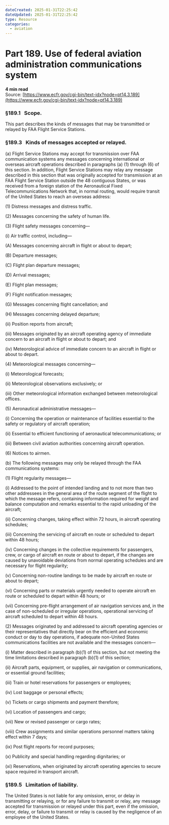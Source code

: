 ```yaml
---
dateCreated: 2025-01-31T22:25:42
dateUpdated: 2025-01-31T22:25:42
type: Resource
categories:
  - aviation
---
```


# Part 189. Use of federal aviation administration communications system
**4 min read**  
Source: [https://www.ecfr.gov/cgi-bin/text-idx?node=pt14.3.189](https://www.ecfr.gov/cgi-bin/text-idx?node=pt14.3.189)

<div>

### §189.1   Scope.

This part describes the kinds of messages that may be transmitted or relayed by FAA Flight Service Stations.

### §189.3   Kinds of messages accepted or relayed.

\(a\) Flight Service Stations may accept for transmission over FAA communication systems any messages concerning international or overseas aircraft operations described in paragraphs (a) (1) through (6) of this section. In addition, Flight Service Stations may relay any message described in this section that was originally accepted for transmission at an FAA Flight Service Station outside the 48 contiguous States, or was received from a foreign station of the Aeronautical Fixed Telecommunications Network that, in normal routing, would require transit of the United States to reach an overseas address:

\(1\) Distress messages and distress traffic.

\(2\) Messages concerning the safety of human life.

\(3\) Flight safety messages concerning—

\(i\) Air traffic control, including—

\(A\) Messages concerning aircraft in flight or about to depart;

\(B\) Departure messages;

\(C\) Flight plan departure messages;

\(D\) Arrival messages;

\(E\) Flight plan messages;

\(F\) Flight notification messages;

\(G\) Messages concerning flight cancellation; and

\(H\) Messages concerning delayed departure;

\(ii\) Position reports from aircraft;

\(iii\) Messages originated by an aircraft operating agency of immediate concern to an aircraft in flight or about to depart; and

\(iv\) Meteorological advice of immediate concern to an aircraft in flight or about to depart.

\(4\) Meteorological messages concerning—

\(i\) Meteorological forecasts;

\(ii\) Meteorological observations exclusively; or

\(iii\) Other meteorological information exchanged between meteorological offices.

\(5\) Aeronautical administrative messages—

\(i\) Concerning the operation or maintenance of facilities essential to the safety or regulatory of aircraft operation;

\(ii\) Essential to efficient functioning of aeronautical telecommunications; or

\(iii\) Between civil aviation authorities concerning aircraft operation.

\(6\) Notices to airmen.

\(b\) The following messages may only be relayed through the FAA communications systems:

\(1\) Flight regularity messages—

\(i\) Addressed to the point of intended landing and to not more than two other addressees in the general area of the route segment of the flight to which the message refers, containing information required for weight and balance computation and remarks essential to the rapid unloading of the aircraft;

\(ii\) Concerning changes, taking effect within 72 hours, in aircraft operating schedules;

\(iii\) Concerning the servicing of aircraft en route or scheduled to depart within 48 hours;

\(iv\) Concerning changes in the collective requirements for passengers, crew, or cargo of aircraft en route or about to depart, if the changes are caused by unavoidable deviations from normal operating schedules and are necessary for flight regularity;

\(v\) Concerning non-routine landings to be made by aircraft en route or about to depart;

\(vi\) Concerning parts or materials urgently needed to operate aircraft en route or scheduled to depart within 48 hours; or

\(vii\) Concerning pre-flight arrangement of air navigation services and, in the case of non-scheduled or irregular operations, operational servicing of aircraft scheduled to depart within 48 hours.

\(2\) Messages originated by and addressed to aircraft operating agencies or their representatives that directly bear on the efficient and economic conduct or day to day operations, if adequate non-United States communications facilities are not available and the messages concern—

\(i\) Matter described in paragraph (b)(1) of this section, but not meeting the time limitations described in paragraph (b)(1) of this section;

\(ii\) Aircraft parts, equipment, or supplies, air navigation or communications, or essential ground facilities;

\(iii\) Train or hotel reservations for passengers or employees;

\(iv\) Lost baggage or personal effects;

\(v\) Tickets or cargo shipments and payment therefore;

\(vi\) Location of passengers and cargo;

\(vii\) New or revised passenger or cargo rates;

\(viii\) Crew assignments and similar operations personnel matters taking effect within 7 days;

\(ix\) Post flight reports for record purposes;

\(x\) Publicity and special handling regarding dignitaries; or

\(xi\) Reservations, when originated by aircraft operating agencies to secure space required in transport aircraft.

### §189.5   Limitation of liability.

The United States is not liable for any omission, error, or delay in transmitting or relaying, or for any failure to transmit or relay, any message accepted for transmission or relayed under this part, even if the omission, error, delay, or failure to transmit or relay is caused by the negligence of an employee of the United States.

</div>